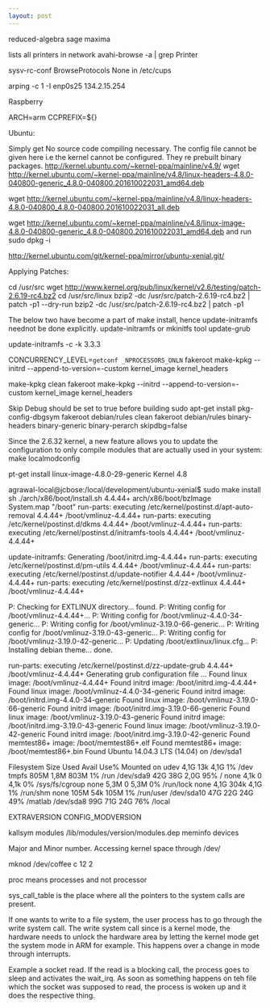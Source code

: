 ```yaml
---
layout: post
---
```


reduced-algebra
sage
maxima

lists all printers in network
avahi-browse -a | grep Printer

sysv-rc-conf
BrowseProtocols None in /etc/cups

arping -c 1 -I enp0s25 134.2.15.254


Raspberry

ARCH=arm CCPREFIX=${}

Ubuntu:

Simply get
No source code compiling necessary. The config file cannot be given here i.e the kernel cannot be configured.
They re prebuilt binary packages.
http://kernel.ubuntu.com/~kernel-ppa/mainline/v4.9/
wget http://kernel.ubuntu.com/~kernel-ppa/mainline/v4.8/linux-headers-4.8.0-040800-generic_4.8.0-040800.201610022031_amd64.deb

wget http://kernel.ubuntu.com/~kernel-ppa/mainline/v4.8/linux-headers-4.8.0-040800_4.8.0-040800.201610022031_all.deb

wget http://kernel.ubuntu.com/~kernel-ppa/mainline/v4.8/linux-image-4.8.0-040800-generic_4.8.0-040800.201610022031_amd64.deb
and run sudo dpkg -i

http://kernel.ubuntu.com/git/kernel-ppa/mirror/ubuntu-xenial.git/

Applying Patches:

cd /usr/src
wget http://www.kernel.org/pub/linux/kernel/v2.6/testing/patch-2.6.19-rc4.bz2
cd /usr/src/linux
bzip2 -dc /usr/src/patch-2.6.19-rc4.bz2 | patch -p1 --dry-run
bzip2 -dc /usr/src/patch-2.6.19-rc4.bz2 | patch -p1

The below two have become a  part of make install, hence update-initramfs neednot be done explicitly.
update-initramfs or mkinitfs tool
update-grub

update-initramfs -c -k 3.3.3

CONCURRENCY_LEVEL=`getconf _NPROCESSORS_ONLN` fakeroot make-kpkg --initrd --append-to-version=-custom kernel_image kernel_headers

make-kpkg clean
fakeroot make-kpkg --initrd --append-to-version=-custom kernel_image kernel_headers

Skip Debug should be set to true before building
sudo apt-get install pkg-config-dbgsym
fakeroot debian/rules clean
fakeroot debian/rules binary-headers binary-generic binary-perarch skipdbg=false



Since the 2.6.32 kernel, a new feature allows you to
update the configuration to only compile modules that are actually used
in your system:
make localmodconfig


pt-get install linux-image-4.8.0-29-generic
Kernel 4.8


agrawal-local@jcbose:/local/development/ubuntu-xenial$ sudo make install
sh ./arch/x86/boot/install.sh 4.4.44+ arch/x86/boot/bzImage \
System.map "/boot"
run-parts: executing /etc/kernel/postinst.d/apt-auto-removal 4.4.44+ /boot/vmlinuz-4.4.44+
run-parts: executing /etc/kernel/postinst.d/dkms 4.4.44+ /boot/vmlinuz-4.4.44+
run-parts: executing /etc/kernel/postinst.d/initramfs-tools 4.4.44+ /boot/vmlinuz-4.4.44+

update-initramfs: Generating /boot/initrd.img-4.4.44+
run-parts: executing /etc/kernel/postinst.d/pm-utils 4.4.44+ /boot/vmlinuz-4.4.44+
run-parts: executing /etc/kernel/postinst.d/update-notifier 4.4.44+ /boot/vmlinuz-4.4.44+
run-parts: executing /etc/kernel/postinst.d/zz-extlinux 4.4.44+ /boot/vmlinuz-4.4.44+

P: Checking for EXTLINUX directory... found.
P: Writing config for /boot/vmlinuz-4.4.44+...
P: Writing config for /boot/vmlinuz-4.4.0-34-generic...
P: Writing config for /boot/vmlinuz-3.19.0-66-generic...
P: Writing config for /boot/vmlinuz-3.19.0-43-generic...
P: Writing config for /boot/vmlinuz-3.19.0-42-generic...
P: Updating /boot/extlinux/linux.cfg...
P: Installing debian theme... done.

run-parts: executing /etc/kernel/postinst.d/zz-update-grub 4.4.44+ /boot/vmlinuz-4.4.44+
Generating grub configuration file ...
Found linux image: /boot/vmlinuz-4.4.44+
Found initrd image: /boot/initrd.img-4.4.44+
Found linux image: /boot/vmlinuz-4.4.0-34-generic
Found initrd image: /boot/initrd.img-4.4.0-34-generic
Found linux image: /boot/vmlinuz-3.19.0-66-generic
Found initrd image: /boot/initrd.img-3.19.0-66-generic
Found linux image: /boot/vmlinuz-3.19.0-43-generic
Found initrd image: /boot/initrd.img-3.19.0-43-generic
Found linux image: /boot/vmlinuz-3.19.0-42-generic
Found initrd image: /boot/initrd.img-3.19.0-42-generic
Found memtest86+ image: /boot/memtest86+.elf
Found memtest86+ image: /boot/memtest86+.bin
Found Ubuntu 14.04.3 LTS (14.04) on /dev/sda1




Filesystem      Size  Used Avail Use% Mounted on
udev            4,1G   13k  4,1G   1% /dev
tmpfs           805M  1,8M  803M   1% /run
/dev/sda9        42G   38G  2,0G  95% /
none            4,1k     0  4,1k   0% /sys/fs/cgroup
none            5,3M     0  5,3M   0% /run/lock
none            4,1G  304k  4,1G   1% /run/shm
none            105M   54k  105M   1% /run/user
/dev/sda10       47G   22G   24G  49% /matlab
/dev/sda8        99G   71G   24G  76% /local



EXTRAVERSION
CONFIG_MODVERSION

kallsym
modules
/lib/modules/version/modules.dep
meminfo
devices

Major and Minor number.
Accessing kernel space through /dev/

mknod /dev/coffee c 12 2

proc means processes and not processor

sys_call_table is the place where all the pointers to the system calls are present.

If one wants to write to a file system, the user process has to go through the write system call. The write system call since is a kernel mode,
the hardware needs to unlock the hardware area by letting the kernel mode get the system mode in ARM for example. This happens over a change in mode through interrupts.

Example a socket read.  If the read is a blocking call, the process goes to sleep and activates the wait_irq. As soon as something happens on teh file which the socket was supposed to read, the process is woken up and it does the respective thing.
